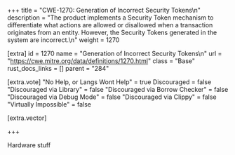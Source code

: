 +++
title = "CWE-1270: Generation of Incorrect Security Tokens\n"
description = "The product implements a Security Token mechanism to differentiate what actions are allowed or disallowed when a transaction originates from an entity. However, the Security Tokens generated in the system are incorrect.\n"
weight = 1270

[extra]
id = 1270
name = "Generation of Incorrect Security Tokens\n"
url = "https://cwe.mitre.org/data/definitions/1270.html"
class = "Base"
rust_docs_links = []
parent = "284"

[extra.vote]
"No Help, or Langs Wont Help" = true
Discouraged = false
"Discouraged via Library" = false
"Discouraged via Borrow Checker" = false
"Discouraged via Debug Mode" = false
"Discouraged via Clippy" = false
"Virtually Impossible" = false

[extra.vector]

+++

Hardware stuff